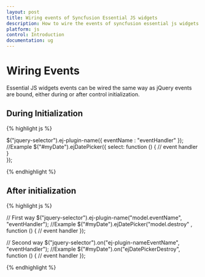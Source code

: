 ```yaml
---
layout: post
title: Wiring events of Syncfusion Essential JS widgets
description: How to wire the events of syncfusion essential js widgets
platform: js
control: Introduction
documentation: ug
---
```


# Wiring Events

Essential JS widgets events can be wired the same way as jQuery events are bound, either during or after control initialization.

## During Initialization

{% highlight js %}

$("jquery-selector").ej-plugin-name({ eventName : "eventHandler" });
//Example
$("#myDate").ejDatePicker({ select: function () { 
          // event handler 
   }  
});
   
{% endhighlight %}

## After initialization

{% highlight js %}

// First way
$("jquery-selector").ej-plugin-name("model.eventName", "eventHandler");
//Example
$("#myDate").ejDatePicker("model.destroy" , function () {
      // event handler
});

// Second way
$("jquery-selector").on("ej-plugin-nameEventName", "eventHandler");
//Example
$("#myDate").on("ejDatePickerDestroy", function () {
      // event handler
}); 

{% endhighlight %}


